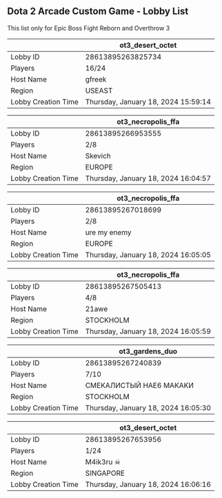 ## Dota 2 Arcade Custom Game - Lobby List

This list only for Epic Boss Fight Reborn and Overthrow 3

|  | ot3_desert_octet |
| ------ | ------ |
| Lobby ID | 28613895263825734 |
| Players | 16/24 |
| Host Name | gfreek |
| Region | USEAST |
| Lobby Creation Time | Thursday, January 18, 2024 15:59:14 |


|  | ot3_necropolis_ffa |
| ------ | ------ |
| Lobby ID | 28613895266953555 |
| Players | 2/8 |
| Host Name | Skevich |
| Region | EUROPE |
| Lobby Creation Time | Thursday, January 18, 2024 16:04:57 |


|  | ot3_necropolis_ffa |
| ------ | ------ |
| Lobby ID | 28613895267018699 |
| Players | 2/8 |
| Host Name | ure my enemy |
| Region | EUROPE |
| Lobby Creation Time | Thursday, January 18, 2024 16:05:05 |


|  | ot3_necropolis_ffa |
| ------ | ------ |
| Lobby ID | 28613895267505413 |
| Players | 4/8 |
| Host Name | 21awe |
| Region | STOCKHOLM |
| Lobby Creation Time | Thursday, January 18, 2024 16:05:59 |


|  | ot3_gardens_duo |
| ------ | ------ |
| Lobby ID | 28613895267240839 |
| Players | 7/10 |
| Host Name | CMEKAЛИCTЫЙ HAE6 MAKAKИ |
| Region | STOCKHOLM |
| Lobby Creation Time | Thursday, January 18, 2024 16:05:30 |


|  | ot3_desert_octet |
| ------ | ------ |
| Lobby ID | 28613895267653956 |
| Players | 1/24 |
| Host Name | M4ik3ru ☠ |
| Region | SINGAPORE |
| Lobby Creation Time | Thursday, January 18, 2024 16:06:16 |



